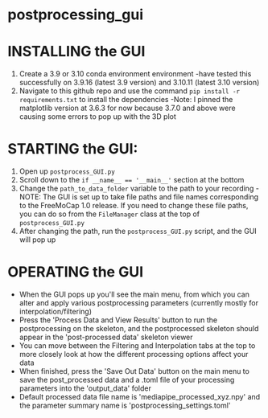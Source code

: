 # postprocessing_gui

# INSTALLING the GUI
 1. Create a 3.9 or 3.10 conda environment environment 
   -have tested this successfully on 3.9.16 (latest 3.9 version) and 3.10.11 (latest 3.10 version)
 2. Navigate to this github repo and use the command `pip install -r requirements.txt` to install the dependencies
   -Note: I pinned the matplotlib version at 3.6.3 for now because 3.7.0 and above were causing some errors to pop up with the 3D plot

# STARTING the GUI:
 1. Open up `postprocess_GUI.py`
 2. Scroll down to the `if __name__ == '__main__'` section at the bottom
 3. Change the `path_to_data_folder` variable to the path to your recording
   -NOTE: The GUI is set up to take file paths and file names corresponding to the 
          FreeMoCap 1.0 release. If you need to change these file paths, you can do so
          from the `FileManager` class at the top of `postprocess_GUI.py`
 4. After changing the path, run the `postprocess_GUI.py` script, and the GUI will pop up

# OPERATING the GUI 
 - When the GUI pops up you'll see the main menu, from which you can alter and apply
   various postprocessing parameters (currently mostly for interpolation/filtering)
 - Press the 'Process Data and View Results' button to run the postprocessing on the skeleton,
   and the postprocessed skeleton should appear in the 'post-processed data' skeleton viewer
 - You can move between the Filtering and Interpolation tabs at the top to more closely look
   at how the different processing options affect your data 
 - When finished, press the 'Save Out Data' button on the main menu to save the post_processed data
   and a .toml file of your processing parameters into the 'output_data' folder
 - Default processed data file name is 'mediapipe_processed_xyz.npy' and the parameter summary name
   is 'postprocessing_settings.toml'